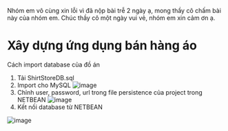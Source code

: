 Nhóm em vô cùng xin lỗi vì đã nộp bài trễ 2 ngày ạ, mong thầy cô chấm bài này của nhóm em. 
Chúc thầy cô một ngày vui vẻ, nhóm em xin cảm ơn ạ.
# Xây dựng ứng dụng bán hàng áo
Cách import database của đồ án
1. Tải ShirtStoreDB.sql
2. Import cho MySQL ![image](https://github.com/tqphuong3011/WEB-BAN-HANG-ONLINE/assets/122359573/e9c37676-3f25-441e-9deb-4330d0bc2efd)
3. Chỉnh user, password, url trong file persistence của project trong NETBEAN ![image](https://github.com/tqphuong3011/WEB-BAN-HANG-ONLINE/assets/122359573/24d399d6-0e11-4666-93d8-7b59b23682a9)
4. Kết nối database từ NETBEAN


![image](https://github.com/tqphuong3011/WEB-BAN-HANG-ONLINE/assets/122359573/7a421344-caaa-4532-bf54-420440af77a1)
